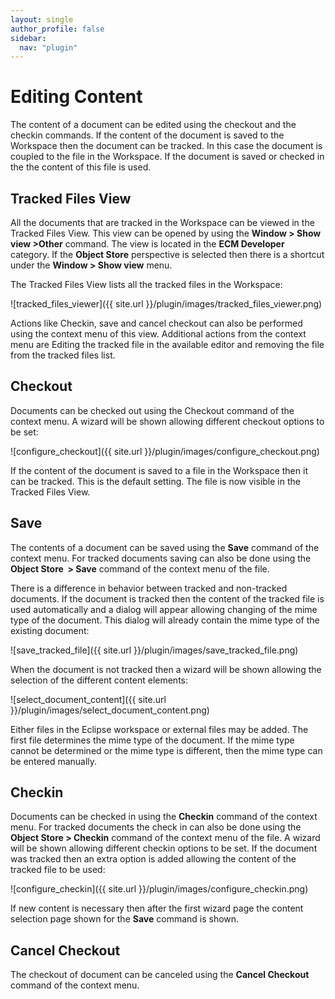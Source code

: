 ```yaml
---
layout: single
author_profile: false
sidebar:
  nav: "plugin"
---
```


# Editing Content
The content of a document can be edited using the checkout and the checkin commands. If the content of the document is saved to the Workspace then the document can be tracked. In this case the document is coupled to the file in the Workspace. If the document is saved or checked in the the content of this file is used.
## Tracked Files View
All the documents that are tracked in the Workspace can be viewed in the Tracked Files View. This view can be opened by using the __Window &gt; Show view &gt;Other__ command. The view is located in the __ECM Developer__ category. If the __Object Store__ perspective is selected then there is a shortcut under the __Window &gt; Show view__ menu.

The Tracked Files View lists all the tracked files in the Workspace:

![tracked_files_viewer]({{ site.url }}/plugin/images/tracked_files_viewer.png)

Actions like Checkin, save and cancel checkout can also be performed using the context menu of this view. Additional actions from the context menu are Editing the tracked file in the available editor and removing the file from the tracked files list.
## Checkout
Documents can be checked out using the Checkout command of the context menu. A wizard will be shown allowing different checkout options to be set:

![configure_checkout]({{ site.url }}/plugin/images/configure_checkout.png)

If the content of the document is saved to a file in the Workspace then it can be tracked. This is the default setting. The file is now visible in the Tracked Files View.
## Save
The contents of a document can be saved using the __Save__ command of the context menu. For tracked documents saving can also be done using the __Object Store  &gt; Save__ command of the context menu of the file.

There is a difference in behavior between tracked and non-tracked documents. If the document is tracked then the content of the tracked file is used automatically and a dialog will appear allowing changing of the mime type of the document. This dialog will already contain the mime type of the existing document:

![save_tracked_file]({{ site.url }}/plugin/images/save_tracked_file.png)

When the document is not tracked then a wizard will be shown allowing the selection of the different content elements:

![select_document_content]({{ site.url }}/plugin/images/select_document_content.png)

Either files in the Eclipse workspace or external files may be added. The first file determines the mime type of the document. If the mime type cannot be determined or the mime type is different, then the mime type can be entered manually.
## Checkin
Documents can be checked in using the __Checkin__ command of the context menu. For tracked documents the check in can also be done using the __Object Store &gt; Checkin__ command of the context menu of the file. A wizard will be shown allowing different checkin options to be set. If the document was tracked then an extra option is added allowing the content of the tracked file to be used:

![configure_checkin]({{ site.url }}/plugin/images/configure_checkin.png)

If new content is necessary then after the first wizard page the content selection page shown for the __Save__ command is shown.
## Cancel Checkout
The checkout of document can be canceled using the __Cancel Checkout__ command of the context menu.
